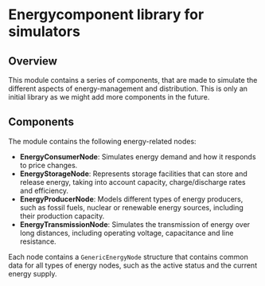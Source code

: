 # Energycomponent library for simulators

## Overview

This module contains a series of components, that are made to simulate the different aspects of energy-management and distribution. This is only an initial library as we might add more components in the future.

## Components

The module contains the following energy-related nodes:

- **EnergyConsumerNode**: Simulates energy demand and how it responds to price changes.
- **EnergyStorageNode**: Represents storage facilities that can store and release energy, taking into account capacity, charge/discharge rates and efficiency.
- **EnergyProducerNode**: Models different types of energy producers, such as fossil fuels, nuclear or renewable energy sources, including their production capacity.
- **EnergyTransmissionNode**: Simulates the transmission of energy over long distances, including operating voltage, capacitance and line resistance.

Each node contains a `GenericEnergyNode` structure that contains common data for all types of energy nodes, such as the active status and the current energy supply.
